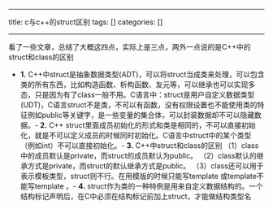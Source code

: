 
--- 
title:  c与c++的struct区别 
tags: []
categories: [] 

---
看了一些文章，总结了大概这四点，实际上是三点，两外一点说的是C++中的struct和class的区别
- **1.** C++中struct是抽象数据类型(ADT)，可以将struct当成类来处理，可以包含类的所有东西，比如构造函数、析构函数、友元等，可以继承也可以实现多态，只是因为有了class一般不用。C语言中：struct是用户自定义数据类型(UDT)，C语言struct不是类，不可以有函数，没有权限设置也不能使用类的特征例如public等关键字，是一些变量的集合体，可以封装数据却不可以隐藏数据。- **2.** C++ struct里面成员初始化的形式和类是相同的，不可以直接初始化，就是不可以定义成员的时候同时初始化。C语言中struct中的某个类型（例如int）不可以直接初始化。- **3.** C++中struct和class的区别 （1）class中的成员默认是private，而struct的成员默认为public。 （2）class默认的继承方式是private，而struct的默认继承方式是public。 （3）class还可以用于表示模板类型，struct则不行。在用模版的时候只能写template 或template不能写template 。- **4.** struct作为类的一种特例是用来自定义数据结构的。一个结构标记声明后，在C中必须在结构标记前加上struct，才能做结构类型名